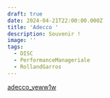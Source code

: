```yaml
---
draft: true
date: 2024-04-21T22:00:00.000Z
title: 'Adecco '
description: Souvenir !
image: ''
tags:
  - DISC
  - PerformanceManageriale
  - RollandGarros
---
```


[adecco\_yeww1w](https://res.cloudinary.com/qualia-management/video/upload/v1713781823/video/adecco_yeww1w.mp4 "adecco_yeww1w")
